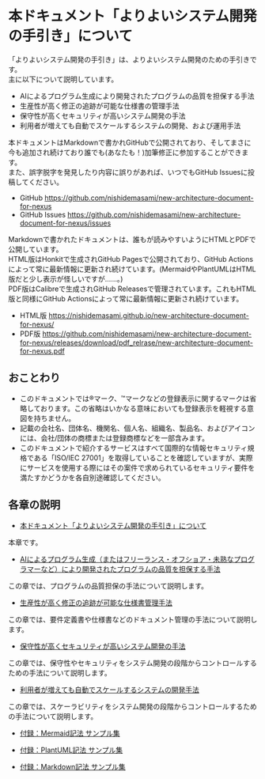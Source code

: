 # 本ドキュメント「よりよいシステム開発の手引き」について

「よりよいシステム開発の手引き」は、よりよいシステム開発のための手引きです。  
主に以下について説明しています。

- AIによるプログラム生成により開発されたプログラムの品質を担保する手法
- 生産性が高く修正の追跡が可能な仕様書の管理手法
- 保守性が高くセキュリティが高いシステム開発の手法
- 利用者が増えても自動でスケールするシステムの開発、および運用手法

本ドキュメントはMarkdownで書かれGitHubで公開されており、そしてまさに今も追加され続けており誰でも(あなたも！)加筆修正に参加することができます。  
また、誤字脱字を発見したり内容に誤りがあれば、いつでもGitHub Issuesに投稿してください。

- GitHub https://github.com/nishidemasami/new-architecture-document-for-nexus
- GitHub Issues https://github.com/nishidemasami/new-architecture-document-for-nexus/issues

Markdownで書かれたドキュメントは、誰もが読みやすいようにHTMLとPDFで公開しています。  
HTML版はHonkitで生成されGitHub Pagesで公開されており、GitHub Actionsによって常に最新情報に更新され続けています。(MermaidやPlantUMLはHTML版だと少し表示が怪しいですが……。)  
PDF版はCalibreで生成されGitHub Releasesで管理されています。これもHTML版と同様にGitHub Actionsによって常に最新情報に更新され続けています。  

- HTML版 https://nishidemasami.github.io/new-architecture-document-for-nexus/  
- PDF版 https://github.com/nishidemasami/new-architecture-document-for-nexus/releases/download/pdf_relrase/new-architecture-document-for-nexus.pdf  

## おことわり

- このドキュメントでは®マーク、™マークなどの登録表示に関するマークは省略しております。この省略はいかなる意味においても登録表示を軽視する意図を持ちません。
- 記載の会社名、団体名、機関名、個人名、組織名、製品名、およびアイコンには、会社/団体の商標または登録商標などを一部含みます。
- このドキュメントで紹介するサービスはすべて国際的な情報セキュリティ規格である「ISO/IEC 27001」を取得していることを確認していますが、実際にサービスを使用する際にはその案件で求められているセキュリティ要件を満たすかどうかを各自別途確認してください。

## 各章の説明

* [本ドキュメント「よりよいシステム開発の手引き」について](README.md)

本章です。

* [AIによるプログラム生成（またはフリーランス・オフショア・未熟なプログラマーなど）により開発されたプログラムの品質を担保する手法](markdown/how_to_develop.md)

この章では、プログラムの品質担保の手法について説明します。

* [生産性が高く修正の追跡が可能な仕様書管理手法]()

この章では、要件定義書や仕様書などのドキュメント管理の手法について説明します。

* [保守性が高くセキュリティが高いシステム開発の手法]()

この章では、保守性やセキュリティをシステム開発の段階からコントロールするための手法について説明します。

* [利用者が増えても自動でスケールするシステムの開発手法]()

この章では、スケーラビリティをシステム開発の段階からコントロールするための手法について説明します。

* [付録：Mermaid記法 サンプル集](markdown/appendix/mermaid_samples.md)

* [付録：PlantUML記法 サンプル集](markdown/appendix/plantuml_samples.md)

* [付録：Markdown記法 サンプル集](markdown/appendix/markdown_samples.md)
